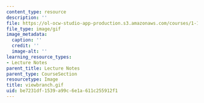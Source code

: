 ```yaml
---
content_type: resource
description: ''
file: https://ol-ocw-studio-app-production.s3.amazonaws.com/courses/1-124j-foundations-of-software-engineering-fall-2000/be7231df1539a99c6e1a611c255912f1_viewbranch.gif
file_type: image/gif
image_metadata:
  caption: ''
  credit: ''
  image-alt: ''
learning_resource_types:
- Lecture Notes
parent_title: Lecture Notes
parent_type: CourseSection
resourcetype: Image
title: viewbranch.gif
uid: be7231df-1539-a99c-6e1a-611c255912f1
---
```

